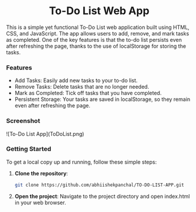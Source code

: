 <h1 align="center">To-Do List Web App</h1>
This is a simple yet functional To-Do List web application built using HTML, CSS, and JavaScript. The app allows users to add, remove, and mark tasks as completed. One of the key features is that the to-do list persists even after refreshing the page, thanks to the use of localStorage for storing the tasks.
<br>

<h3>Features</h3>
<ul>
  <li>Add Tasks: Easily add new tasks to your to-do list.</li>
  <li>Remove Tasks: Delete tasks that are no longer needed.</li>
  <li>Mark as Completed: Tick off tasks that you have completed.</li>
  <li>Persistent Storage: Your tasks are saved in localStorage, so they remain even after refreshing the page.</li>
</ul>

<h3>Screenshot</h3>
![To-Do List App](ToDoList.png)


<br>
<h3>Getting Started</h3>
To get a local copy up and running, follow these simple steps: <br>

1. **Clone the repository**:
   ```sh
   git clone https://github.com/abhiishekpanchal/TO-DO-LIST-APP.git
   
2. **Open the project**:
Navigate to the project directory and open index.html in your web browser.

